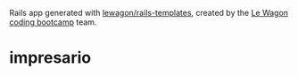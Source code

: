 Rails app generated with [lewagon/rails-templates](https://github.com/lewagon/rails-templates), created by the [Le Wagon coding bootcamp](https://www.lewagon.com) team.
# impresario
